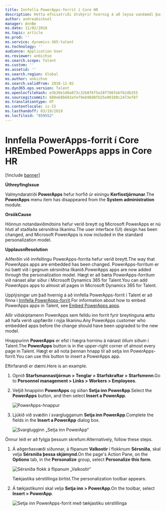 ```yaml
---
title: Innfella PowerApps-forrit í Core HR
description: Þetta efnisatriði útskýrir hvernig á að leysa vandamál þar sem valmyndaratriði PowerApps hefur horfið úr kerfisstjórnunareiningunni.
author: andreabichsel
manager: AnnBe
ms.date: 11/02/2018
ms.topic: article
ms.prod: ''
ms.service: dynamics-365-talent
ms.technology: ''
audience: Application User
ms.reviewer: anbichse
ms.search.scope: Talent
ms.custom: ''
ms.assetid: ''
ms.search.region: Global
ms.author: anbichse
ms.search.validFrom: 2018-11-02
ms.dyn365.ops.version: Talent
ms.openlocfilehash: e3b20e1d0a873c32b8f6f5e28f786febf62db355
ms.sourcegitcommit: 608e68b603afef9eb98d8fb25e90109c2473ef87
ms.translationtype: HT
ms.contentlocale: is-IS
ms.lasthandoff: 03/19/2019
ms.locfileid: "859552"
---
```

# <a name="embed-powerapps-apps-in-core-hr"></a><span data-ttu-id="9c3c8-103">Innfella PowerApps-forrit í Core HR</span><span class="sxs-lookup"><span data-stu-id="9c3c8-103">Embed PowerApps apps in Core HR</span></span>

[!include [banner](includes/banner.md)]

<span data-ttu-id="9c3c8-104">**Úthreyfing**</span><span class="sxs-lookup"><span data-stu-id="9c3c8-104">**Issue**</span></span>

<span data-ttu-id="9c3c8-105">Valmyndaratriði **PowerApps** hefur horfið úr einingu **Kerfisstjórnunar**.</span><span class="sxs-lookup"><span data-stu-id="9c3c8-105">The **PowerApps** menu item has disappeared from the **System administration** module.</span></span>

<span data-ttu-id="9c3c8-106">**Orsök**</span><span class="sxs-lookup"><span data-stu-id="9c3c8-106">**Cause**</span></span>

<span data-ttu-id="9c3c8-107">Hönnun notandaviðmótsins hefur verið breytt og Microsoft PowerApps er nú hluti af staðlaða sérsniðna líkaninu.</span><span class="sxs-lookup"><span data-stu-id="9c3c8-107">The user interface (UI) design has been changed, and Microsoft PowerApps is now included in the standard personalization model.</span></span>

<span data-ttu-id="9c3c8-108">**Upplausn**</span><span class="sxs-lookup"><span data-stu-id="9c3c8-108">**Resolution**</span></span>

<span data-ttu-id="9c3c8-109">Aðferðin við innfellingu PowerApps-forrita hefur verið breytt.</span><span class="sxs-lookup"><span data-stu-id="9c3c8-109">The way that PowerApps apps are embedded has been changed.</span></span> <span data-ttu-id="9c3c8-110">PowerApps-forritum er nú bætt við í gegnum sérsniðna líkanið.</span><span class="sxs-lookup"><span data-stu-id="9c3c8-110">PowerApps apps are now added through the personalization model.</span></span> <span data-ttu-id="9c3c8-111">Hægt er að bæta PowerApps-forritum við nánast allar síður í Microsoft Dynamics 365 for Talent.</span><span class="sxs-lookup"><span data-stu-id="9c3c8-111">You can add PowerApps apps to almost all pages in Microsoft Dynamics 365 for Talent.</span></span>

<span data-ttu-id="9c3c8-112">Upplýsingar um það hvernig á að innfella PowerApps-forrit í Talent er að finna í [Innfella PowerApps-forrit](https://docs.microsoft.com/en-us/dynamics365/unified-operations/fin-and-ops/get-started/embed-power-apps).</span><span class="sxs-lookup"><span data-stu-id="9c3c8-112">For information about how to embed PowerApps apps in Talent, see [Embed PowerApps apps](https://docs.microsoft.com/en-us/dynamics365/unified-operations/fin-and-ops/get-started/embed-power-apps).</span></span>

<span data-ttu-id="9c3c8-113">Allir viðskiptamenn PowerApps sem felldu inn forrit fyrir breytinguna ættu að hafa verið uppfærðir í nýja líkaninu.</span><span class="sxs-lookup"><span data-stu-id="9c3c8-113">Any PowerApps customer who embedded apps before the change should have been upgraded to the new model.</span></span>

<span data-ttu-id="9c3c8-114">Hnappurinn **PowerApps** er efst í hægra horninu á nánast öllum síðum í Talent.</span><span class="sxs-lookup"><span data-stu-id="9c3c8-114">The **PowerApps** button is in the upper-right corner of almost every page in Talent.</span></span> <span data-ttu-id="9c3c8-115">Hægt er að nota þennan hnapp til að setja inn PowerApps-forrit.</span><span class="sxs-lookup"><span data-stu-id="9c3c8-115">You can use this button to insert a PowerApps app.</span></span>

<span data-ttu-id="9c3c8-116">Eftirfarandi er dæmi.</span><span class="sxs-lookup"><span data-stu-id="9c3c8-116">Here is an example.</span></span>

1. <span data-ttu-id="9c3c8-117">Opnið **Starfsmannastjórnun \> Tenglar \> Starfskraftar \> Starfsmenn**.</span><span class="sxs-lookup"><span data-stu-id="9c3c8-117">Go to **Personnel management \> Links \> Workers \> Employees**.</span></span>
2. <span data-ttu-id="9c3c8-118">Veljið hnappinn **PowerApps** og síðan **Setja inn PowerApp**.</span><span class="sxs-lookup"><span data-stu-id="9c3c8-118">Select the **PowerApps** button, and then select **Insert a PowerApp**.</span></span>

    ![PowerApps-hnappur](media/png.png)

3. <span data-ttu-id="9c3c8-120">Ljúkið við svæðin í svarglugganum **Setja inn PowerApp**.</span><span class="sxs-lookup"><span data-stu-id="9c3c8-120">Complete the fields in the **Insert a PowerApp** dialog box.</span></span>

    ![Svarglugginn „Setja inn PowerApp“](media/insert-powerapp.png)

<span data-ttu-id="9c3c8-122">Önnur leið er að fylgja þessum skrefum:</span><span class="sxs-lookup"><span data-stu-id="9c3c8-122">Alternatively, follow these steps.</span></span>

1. <span data-ttu-id="9c3c8-123">Á aðgerðasvæði síðunnar, á flipanum **Valkostir** í flokknum **Sérsníða**, skal velja **Sérsníða þessa skjámynd**.</span><span class="sxs-lookup"><span data-stu-id="9c3c8-123">On the page's Action Pane, on the **Options** tab, in the **Personalize** group, select **Personalize this form**.</span></span>

    ![Sérsníða flokk á flipanum „Valkostir“](media/options.png)

    <span data-ttu-id="9c3c8-125">Tækjastika sérstillinga birtist.</span><span class="sxs-lookup"><span data-stu-id="9c3c8-125">The personalization toolbar appears.</span></span>

2. <span data-ttu-id="9c3c8-126">Á tækjastikunni skal velja **Setja inn \> PowerApp**.</span><span class="sxs-lookup"><span data-stu-id="9c3c8-126">On the toolbar, select **Insert \> PowerApp**.</span></span>

    ![Setja inn PowerApps-forrit með tækjastiku sérstillinga](media/powerapp-bar.png)
